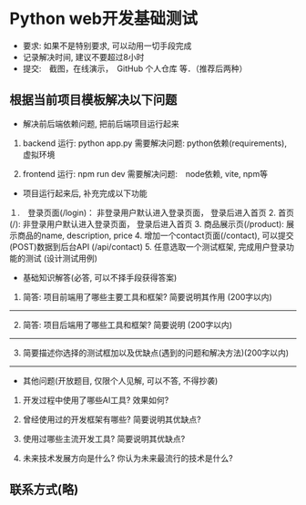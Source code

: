 # Python web开发基础测试
* 要求:  如果不是特别要求, 可以动用一切手段完成
* 记录解决时间, 建议不要超过8小时
* 提交:　截图，在线演示，　GitHub 个人仓库 等．（推荐后两种）

##  根据当前项目模板解决以下问题

*  解决前后端依赖问题, 把前后端项目运行起来

1. backend
运行: python app.py
需要解决问题:  python依赖(requirements), 虚拟环境


2. frontend
运行: npm run dev
需要解决问题:　node依赖, vite, npm等

* 项目运行起来后, 补充完成以下功能

１.　登录页面(/login)： 非登录用户默认进入登录页面， 登录后进入首页
2. 首页 (/):  非登录用户默认进入登录页面， 登录后进入首页
3. 商品展示页(/product): 展示商品的name, description, price
4. 增加一个contact页面(/contact), 可以提交(POST)数据到后台API (/api/contact)
5. 任意选取一个测试框架, 完成用户登录功能的测试 (设计测试用例)

* 基础知识解答(必答, 可以不择手段获得答案)
1. 简答: 项目前端用了哪些主要工具和框架? 简要说明其作用 (200字以内)

__________________________________________________________
2. 简答: 项目后端用了哪些工具和框架? 简要说明 (200字以内)

__________________________________________________________
3. 简要描述你选择的测试框加以及优缺点(遇到的问题和解决方法)(200字以内)

___________________________________________________________


* 其他问题(开放题目,  仅限个人见解, 可以不答, 不得抄袭)

1. 开发过程中使用了哪些AI工具? 效果如何?


2. 曾经使用过的开发框架有哪些? 简要说明其优缺点?


3. 使用过哪些主流开发工具? 简要说明其优缺点?


4. 未来技术发展方向是什么? 你认为未来最流行的技术是什么?


## 联系方式(略)




